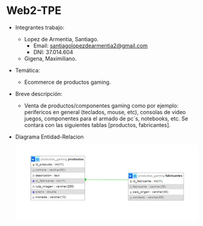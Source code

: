 # Web2-TPE

  - Integrantes trabajo:
    - Lopez de Armentia, Santiago.
      - Email: santiagolopezdearmentia2@gmail.com
      - DNI: 37.014.604
    - Gigena, Maximiliano.

  - Temática:
     - Ecommerce de productos gaming.

  - Breve descripción:
      - Venta de productos/componentes gaming como por ejemplo: perifericos en general (teclados, mouse, etc), consolas de video juegos, componentes para el armado de pc´s, notebooks, etc.
      Se contara con las siguientes tablas [productos, fabricantes].

- Diagrama Entidad-Relacion


  ![Diagrama Entidad-Relacion](diagrama-entidad-relacion.jpg)


